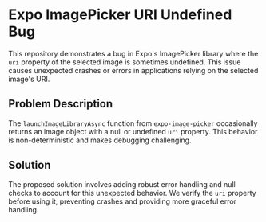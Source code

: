 # Expo ImagePicker URI Undefined Bug

This repository demonstrates a bug in Expo's ImagePicker library where the `uri` property of the selected image is sometimes undefined. This issue causes unexpected crashes or errors in applications relying on the selected image's URI.

## Problem Description
The `launchImageLibraryAsync` function from `expo-image-picker` occasionally returns an image object with a null or undefined `uri` property.  This behavior is non-deterministic and makes debugging challenging.

## Solution
The proposed solution involves adding robust error handling and null checks to account for this unexpected behavior.  We verify the `uri` property before using it, preventing crashes and providing more graceful error handling.